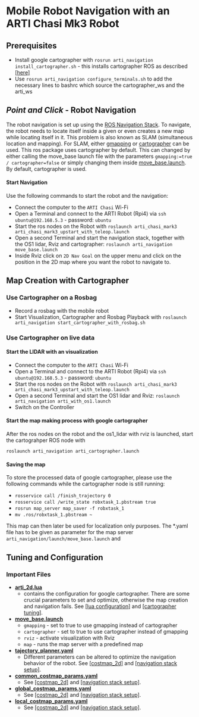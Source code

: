 # Mobile Robot Navigation with an ARTI Chasi Mk3 Robot

## Prerequisites
- Install google cartographer with `rosrun arti_navigation install_cartographer.sh` - this installs cartographer ROS as described [[here]](https://google-cartographer-ros.readthedocs.io/en/latest/)
- Use `rosrun arti_navigation configure_terminals.sh` to add the necessary lines to bashrc which source the cartographer_ws and the arti_ws

## _Point and Click_ - Robot Navigation
The robot navigation is set up using the [ROS Navigation Stack](http://wiki.ros.org/navigation). To navigate, the robot needs to locate itself inside a given or even creates a new map while locating itself in it. This problem is also known as SLAM (simultaneous location and mapping). For SLAM, either [gmapping](http://wiki.ros.org/gmapping) or [cartographer](http://wiki.ros.org/cartographer) can be used. This ros package uses cartographer by default. This can changed by either calling the move_base launch file with the parameters `gmapping:=true / cartographer=false` or simply changing them inside [move_base.launch](https://github.com/nerovalerius/arti_navigation/blob/master/launch/move_base.launch). By default, cartographer is used.

#### Start Navigation

Use the following commands to start the robot and the navigation:
- Connect the computer to the `ARTI Chasi` Wi-Fi
- Open a Terminal and connect to the ARTI Robot (Rpi4) via `ssh ubuntu@192.168.5.3` - password: `ubuntu`
- Start the ros nodes on the Robot with `roslaunch arti_chasi_mark3 arti_chasi_mark3_upstart_with_teleop.launch`
- Open a second Terminal and start the navigation stack, together with the OS1 lidar, Rviz and cartographer: `roslaunch arti_navigation move_base.launch`
- Inside Rviz click on `2D Nav Goal` on the upper menu and click on the position in the 2D map where you want the robot to navigate to.
  
## Map Creation with Cartographer
### Use Cartographer on a Rosbag
- Record a rosbag with the mobile robot
- Start Visualization, Cartographer and Rosbag Playback with `roslaunch arti_navigation start_cartographer_with_rosbag.sh`

### Use Cartographer on live data
#### Start the LIDAR with an visualization
- Connect the computer to the `ARTI Chasi` Wi-Fi
- Open a Terminal and connect to the ARTI Robot (Rpi4) via `ssh ubuntu@192.168.5.3` - password: `ubuntu`
- Start the ros nodes on the Robot with `roslaunch arti_chasi_mark3 arti_chasi_mark3_upstart_with_teleop.launch`
- Open a second Terminal and start the OS1 lidar and Rviz: `roslaunch arti_navigation arti_with_os1.launch`
- Switch on the Controller 

#### Start the map making process with google cartographer
After the ros nodes on the robot and the os1_lidar with rviz is launched, start the cartograhper ROS node with 

`roslaunch arti_navigation arti_cartographer.launch`

#### Saving the map
To store the processed data of google cartographer, please use the following commands while the cartographer node is still running:

- `rosservice call /finish_trajectory 0`
- `rosservice call /write_state robxtask_1.pbstream true`
- `rosrun map_server map_saver -f robxtask_1`
- `mv .ros/robxtask_1.pbstream ~`

This map can then later be used for localization only purposes. The *.yaml file has to be given as parameter for the map server `arti_navigation/launch/move_base.launch`
and 

## Tuning and Configuration
### Important Files
- [**arti_2d.lua**](https://github.com/nerovalerius/arti_navigation/blob/master/cartographer_ros/configuration_files/arti_2d.lua)
    - contains the configuration for google cartographer.
There are some crucial parameters to set and optimize, otherwise the map creation and navigation fails. See [[lua configuration]](https://google-cartographer-ros.readthedocs.io/en/latest/configuration.html) and [[cartographer tuning]](https://google-cartographer-ros.readthedocs.io/en/latest/tuning.html).
- [**move_base.launch**](https://github.com/nerovalerius/arti_navigation/blob/master/cartographer_ros/configuration_files/arti_2d.lua)
    - `gmapping` - set to true to use gmapping instead of cartographer
    - `cartographer` - set to true to use cartographer instead of gmapping
    - `rviz` - activate visualization with Rviz
    - `map` - runs the map server with a predefined map 
- [**tajectory_planner.yaml**](https://github.com/nerovalerius/arti_navigation/blob/master/config/trajectory_planner.yaml)
    - Different parameters can be altered to optimize the navigation behavior of the robot.
      See [[costmap_2d]](http://wiki.ros.org/costmap_2d) and [[navigation stack setup]](http://wiki.ros.org/navigation/Tutorials/RobotSetup).
- [**common_costmap_params.yaml**](https://github.com/nerovalerius/arti_navigation/blob/master/cartographer_ros/configuration_files/arti_2d.lua)
    - See [[costmap_2d]](http://wiki.ros.org/costmap_2d) and [[navigation stack setup]](http://wiki.ros.org/navigation/Tutorials/RobotSetup).
- [**global_costmap_params.yaml**](https://github.com/nerovalerius/arti_navigation/blob/master/cartographer_ros/configuration_files/arti_2d.lua)
    - See [[costmap_2d]](http://wiki.ros.org/costmap_2d) and [[navigation stack setup]](http://wiki.ros.org/navigation/Tutorials/RobotSetup).
- [**local_costmap_params.yaml**](https://github.com/nerovalerius/arti_navigation/blob/master/cartographer_ros/configuration_files/arti_2d.lua)
    - See [[costmap_2d]](http://wiki.ros.org/costmap_2d) and [[navigation stack setup]](http://wiki.ros.org/navigation/Tutorials/RobotSetup).



